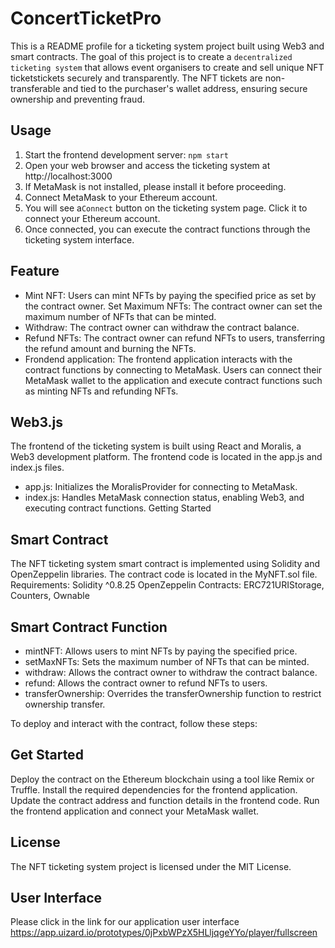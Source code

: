 # ConcertTicketPro
This is a README profile for a ticketing system project built using Web3 and smart contracts. The goal of this project is to create a `decentralized ticketing system` that allows event organisers to create and sell unique NFT ticketstickets securely and transparently. The NFT tickets are non-transferable and tied to the purchaser's wallet address, ensuring secure ownership and preventing fraud.
## Usage
1. Start the frontend development server: ``npm start``
2. Open your web browser and access the ticketing system at http://localhost:3000
3. If MetaMask is not installed, please install it before proceeding.
4. Connect MetaMask to your Ethereum account.
5. You will see a`Connect` button on the ticketing system page. Click it to connect your Ethereum account.
6. Once connected, you can execute the contract functions through the ticketing system interface.
## Feature
- Mint NFT: Users can mint NFTs by paying the specified price as set by the contract owner.
Set Maximum NFTs: The contract owner can set the maximum number of NFTs that can be minted.
- Withdraw: The contract owner can withdraw the contract balance.
- Refund NFTs: The contract owner can refund NFTs to users, transferring the refund amount and burning the NFTs.
- Frondend application: The frontend application interacts with the contract functions by connecting to MetaMask. Users can connect their MetaMask wallet to the application and execute contract functions such as minting NFTs and refunding NFTs.
## Web3.js
The frontend of the ticketing system is built using React and Moralis, a Web3 development platform. The frontend code is located in the app.js and index.js files.
- app.js: Initializes the MoralisProvider for connecting to MetaMask.
- index.js: Handles MetaMask connection status, enabling Web3, and executing contract functions.
Getting Started
## Smart Contract
The NFT ticketing system smart contract is implemented using Solidity and OpenZeppelin libraries. The contract code is located in the MyNFT.sol file.
Requirements: Solidity ^0.8.25
OpenZeppelin Contracts: ERC721URIStorage, Counters, Ownable
## Smart Contract Function
- mintNFT: Allows users to mint NFTs by paying the specified price.
- setMaxNFTs: Sets the maximum number of NFTs that can be minted.
- withdraw: Allows the contract owner to withdraw the contract balance.
- refund: Allows the contract owner to refund NFTs to users.
- transferOwnership: Overrides the transferOwnership function to restrict ownership transfer.

To deploy and interact with the contract, follow these steps:
## Get Started
Deploy the contract on the Ethereum blockchain using a tool like Remix or Truffle.
Install the required dependencies for the frontend application.
Update the contract address and function details in the frontend code.
Run the frontend application and connect your MetaMask wallet.
## License
The NFT ticketing system project is licensed under the MIT License.
## User Interface
Please click in the link for our application user interface
https://app.uizard.io/prototypes/0jPxbWPzX5HLljqgeYYo/player/fullscreen
